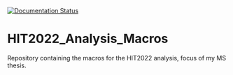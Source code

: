 [![Documentation Status](https://readthedocs.org/projects/hit2022-analysis-macros/badge/?version=latest)](https://hit2022-analysis-macros.readthedocs.io/en/latest/?badge=latest)

# HIT2022_Analysis_Macros
Repository containing the macros for the HIT2022 analysis, focus of my MS thesis.
